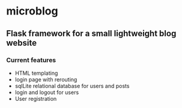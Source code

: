 # microblog

## Flask framework for a small lightweight blog website

### Current features

- HTML templating
- login page with rerouting
- sqlLite relational database for users and posts
- login and logout for users
- User registration
